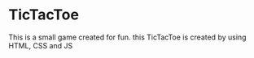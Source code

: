 # TicTacToe
This is a small game created for fun. this TicTacToe is created by using HTML, CSS and JS
